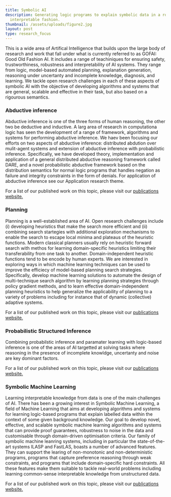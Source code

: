 ```yaml
---
title: Symbolic AI
description: Generating logic programs to explain symbolic data in a robust and
  interpretable fashion.
thumbnail: /assets/uploads/figure2.jpg
layout: post
type: research_focus
---
```

This is a wide area of Artifical Intelligence that builds upon the large body of research and work that fall under what is currently referred to as GOFAI: Good Old Fashion AI. It includes a range of teachiniques for ensuring safety, trustworthiness, robustness and interpretability of AI systems. They range from logic, model-based automated planning, explanation generation, reasoning under uncertanty and incomplete knowledge, diagnosis, and learning. We tackle open research challenges in each of these aspects of symbolic AI with the objective of developing algorithms and systems that are general, scalable and effective in their task, but also based on a rigourous semantics. 

### Abductive inference

Abductive inference is one of the three forms of human reasoning, the other two be deductive and inductive. A larg area of research in computationa logic has seen the development of a range of framework, algorithms and systems for performing abductive inference. We haev been focusing our efforts on two aspects of abductive inference: distributed abdution over mulit-agent systems and extension of abductive inference with probabilistic inference. Specifically, we have developed theory, implementation and application of a general distributed abductive reasoning framework called DARE, and a novel probabilistic abductive framework based on the distribution semantics for normal logic programs that handles negation as failure and integrity constraints in the form of denials. For application of abductive inference see our Application research theme. 

For a list of our published work on this topic, please visit our [publications website.](https://spike.doc.ic.ac.uk/publications/)

### Planning

Planning is a well-established area of AI. Open research challenges include (i) developing heuristics that make the search more efficient and (ii) combining search startegies with additional exploration mechanisms to enable the search to escape local minima and plateaus of the heuristic functions. Modern classical planners usually rely on heuristic forward search with methos for learning domain-specific heuristics limiting their transferability from one task to another. Domain-independent heuristic functions tend to be encode by human experts. We are interested in exploring ways in which machine learning techniques can be used to improve the efficiecy of model-based planning search strategies. Specifically, develop machine learning solutions to automate the design of multi-technique search algorithm by learning planning strategies through policy gradient methods, and to learn effective domain-independent planning heuristics to help generalize the applicability of planning to a variety of problems including for instance that of dynamic (collective) adaptive systems. 

For a list of our published work on this topic, please visit our [publications website.](https://spike.doc.ic.ac.uk/publications/)

### Probabilistic Structured Inference

Combining probabilstic inference and paramater learning with logic-based  inference is one of the areas of AI targetted at solving tasks where reasoning in the presence of incomplete knowldge, uncertanty and noise are key dominant factors. 

For a list of our published work on this topic, please visit our [publications website.](https://spike.doc.ic.ac.uk/publications/)

### Symbolic Machine Learning

Learning interpretable knowledge from data is one of the main challenges of AI. There has been a growing interest in Symbolic Machine Learning, a field of Machine Learning that aims at developing algorithms and systems for learning logic-based programs that explain labelled data within the context of some given background knowledge. Our goal to develop novel, effective, and scalable symbolic machine learning algorithms and systems that can provide proof guarantees, robustness to noise in the data and customisable through domain-driven optimisation criteria. Our family of symbolic machine leanring systems, including in particular the state-of-the-art systems ILASP and FastLAS, boasts a number of advanced features. They can support the learing of non-monotonic and non-deterministic programs, programs that capture preference reasoning through weak constraints, and programs that include domain-specific hard constraints. All these features make them suitable to tackle real-world problems including learning common-sense interpretable knowledge from unstructured data.

For a list of our published work on this topic, please visit our [publications website.](https://spike.doc.ic.ac.uk/publications/)